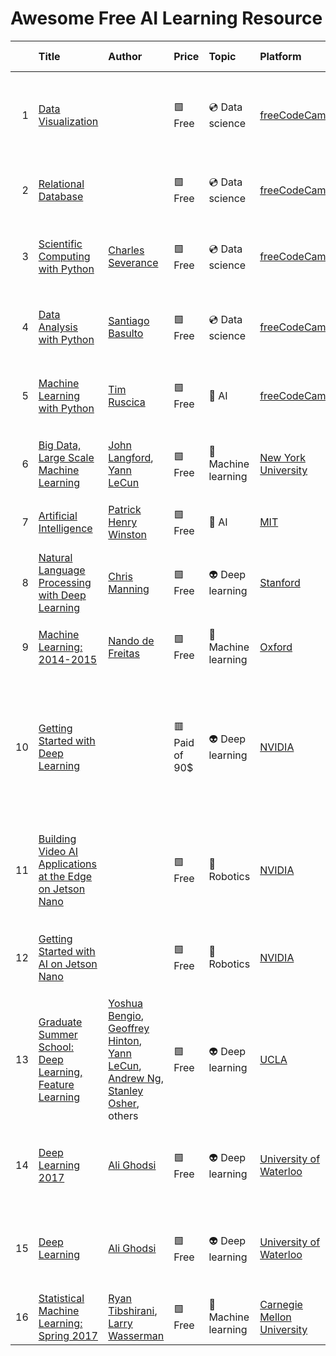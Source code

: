 # Awesome Free AI Learning Resource




|    | Title                                                                                                                                                                                       | Author                                                                                                                                                                                                                                                                                                                                                      | Price          | Topic               | Platform                                                      | Type          | Cert   | Language   | Level       | Label                                                                                             | Published at   |
|---:|:--------------------------------------------------------------------------------------------------------------------------------------------------------------------------------------------|:------------------------------------------------------------------------------------------------------------------------------------------------------------------------------------------------------------------------------------------------------------------------------------------------------------------------------------------------------------|:---------------|:--------------------|:--------------------------------------------------------------|:--------------|:-------|:-----------|:------------|:--------------------------------------------------------------------------------------------------|:---------------|
|  1 | <a href="https://www.freecodecamp.org/learn/data-visualization/">Data Visualization</a>                                                                                                     |                                                                                                                                                                                                                                                                                                                                                             | 🟩 Free        | 💿 Data science     | <a href="https://freecodecamp.org">freeCodeCamp</a>           | 🟩 Self-paced | ✅     | 🇺🇸 English | 🟩 Beginner | 💿 Data science 📈 Data visualization 🫙 Javascript 👨‍🏫 Projects                                  |                |
|  2 | <a href="https://www.freecodecamp.org/learn/relational-database/">Relational Database</a>                                                                                                   |                                                                                                                                                                                                                                                                                                                                                             | 🟩 Free        | 💿 Data science     | <a href="https://freecodecamp.org">freeCodeCamp</a>           | 🟩 Self-paced | ✅     | 🇺🇸 English | 🟩 Beginner | 💿 Data science 📊 SQL 👨‍🏫 Projects                                                              |                |
|  3 | <a href="https://www.freecodecamp.org/learn/scientific-computing-with-python/">Scientific Computing with Python</a>                                                                         | <a href="https://www.linkedin.com/in/charlesseverance/">Charles Severance</a>                                                                                                                                                                                                                                                                               | 🟩 Free        | 💿 Data science     | <a href="https://freecodecamp.org">freeCodeCamp</a>           | 🟩 Self-paced | ✅     | 🇺🇸 English | 🟩 Beginner | 💿 Data science 🐍 Python 👨‍🏫 Projects 🎥 Video                                                  |                |
|  4 | <a href="https://www.freecodecamp.org/learn/data-analysis-with-python/">Data Analysis with Python</a>                                                                                       | <a href="https://www.linkedin.com/in/santiagobasulto">Santiago Basulto</a>                                                                                                                                                                                                                                                                                  | 🟩 Free        | 💿 Data science     | <a href="https://freecodecamp.org">freeCodeCamp</a>           | 🟩 Self-paced | ✅     | 🇺🇸 English | 🟩 Beginner | 💿 Data science 🐍 Python 👨‍🏫 Projects 🎥 Video                                                  |                |
|  5 | <a href="https://www.freecodecamp.org/learn/machine-learning-with-python/">Machine Learning with Python</a>                                                                                 | <a href="https://www.linkedin.com/in/tim-ruscica/">Tim Ruscica</a>                                                                                                                                                                                                                                                                                          | 🟩 Free        | 🤖 AI               | <a href="https://freecodecamp.org">freeCodeCamp</a>           | 🟩 Self-paced | ✅     | 🇺🇸 English | 🟩 Beginner | 🧠 Machine learning 🐍 Python 👨‍🏫 Projects 🎥 Video                                              |                |
|  6 | <a href="https://cilvr.cs.nyu.edu/doku.php?id=courses:start">Big Data, Large Scale Machine Learning</a>                                                                                     | <a href="http://hunch.net/~jl/">John Langford</a>, <a href="https://en.wikipedia.org/wiki/Yann_LeCun">Yann LeCun</a>                                                                                                                                                                                                                                        | 🟩 Free        | 🧠 Machine learning | <a href="https://www.nyu.edu/">New York University</a>        | 🟩 Self-paced | ❌     | 🇺🇸 English | 🟥 Advanced | 🧠 Machine learning 🎥 Video 👨‍🏫 Projects ⚡️ Big data                                            |                |
|  7 | <a href="https://ocw.mit.edu/courses/6-034-artificial-intelligence-fall-2010/pages/syllabus/">Artificial Intelligence</a>                                                                   | <a href="https://en.wikipedia.org/wiki/Patrick_Winston">Patrick Henry Winston</a>                                                                                                                                                                                                                                                                           | 🟩 Free        | 🤖 AI               | <a href="https://www.mit.edu/">MIT</a>                        | 🟩 Self-paced | ❌     | 🇺🇸 English | 🟩 Beginner | 🤖 AI 🎥 Video 👨‍🏫 Projects                                                                      |                |
|  8 | <a href="http://web.stanford.edu/class/cs224n/">Natural Language Processing with Deep Learning</a>                                                                                          | <a href="https://en.wikipedia.org/wiki/Christopher_D._Manning">Chris Manning</a>                                                                                                                                                                                                                                                                            | 🟩 Free        | 👽 Deep learning    | <a href="https://www.stanford.edu/">Stanford</a>              | 🟩 Self-paced | ❌     | 🇺🇸 English | 🟥 Advanced | 👽 Deep learning 🎥 Video 👨‍🏫 Projects 🗣️ NLP                                                     |                |
|  9 | <a href="https://www.cs.ox.ac.uk/people/nando.defreitas/machinelearning/">Machine Learning: 2014-2015</a>                                                                                   | <a href="https://en.wikipedia.org/wiki/Nando_de_Freitas">Nando de Freitas</a>                                                                                                                                                                                                                                                                               | 🟩 Free        | 🧠 Machine learning | <a href="https://www.ox.ac.uk/">Oxford</a>                    | 🟩 Self-paced | ❌     | 🇺🇸 English | 🟩 Beginner | 🧠 Machine learning 🎥 Video 👨‍🏫 Projects                                                        |                |
| 10 | <a href="https://courses.nvidia.com/courses/course-v1:DLI+S-FX-01+V1/">Getting Started with Deep Learning</a>                                                                               |                                                                                                                                                                                                                                                                                                                                                             | 🟥 Paid of 90$ | 👽 Deep learning    | <a href="www.nvidia.com/">NVIDIA</a>                          | 🟩 Self-paced | ✅     | 🇺🇸 English | 🟥 Advanced | 🧠 Machine learning 👨‍🏫 Projects 💿 Data science 👓 Computer vision ⚡️ Big data 👽 Deep learning |                |
| 11 | <a href="https://courses.nvidia.com/courses/course-v1:DLI+S-IV-02+V2/">Building Video AI Applications at the Edge on Jetson Nano</a>                                                        |                                                                                                                                                                                                                                                                                                                                                             | 🟩 Free        | 🦿 Robotics         | <a href="www.nvidia.com/">NVIDIA</a>                          | 🟩 Self-paced | ✅     | 🇺🇸 English | 🟥 Advanced | 🧠 Machine learning 👨‍🏫 Projects 👓 Computer vision 👽 Deep learning                             |                |
| 12 | <a href="https://courses.nvidia.com/courses/course-v1:DLI+S-RX-02+V2/">Getting Started with AI on Jetson Nano</a>                                                                           |                                                                                                                                                                                                                                                                                                                                                             | 🟩 Free        | 🦿 Robotics         | <a href="www.nvidia.com/">NVIDIA</a>                          | 🟩 Self-paced | ✅     | 🇺🇸 English | 🟥 Advanced | 💻 Hardware 🦿 Robotics 👓 Computer vision                                                        |                |
| 13 | <a href="https://www.ipam.ucla.edu/programs/summer-schools/graduate-summer-school-deep-learning-feature-learning/?tab=overview">Graduate Summer School: Deep Learning, Feature Learning</a> | <a href="https://en.wikipedia.org/wiki/Yoshua_Bengio">Yoshua Bengio</a>, <a href="https://en.wikipedia.org/wiki/Geoffrey_Hinton">Geoffrey Hinton</a>, <a href="https://en.wikipedia.org/wiki/Yann_LeCun">Yann LeCun</a>, <a href="https://www.andrewng.org/">Andrew Ng</a>, <a href="https://en.wikipedia.org/wiki/Stanley_Osher">Stanley Osher</a>, others | 🟩 Free        | 👽 Deep learning    | <a href="https://www.ucla.edu/">UCLA</a>                      | 🟩 Self-paced | ❌     | 🇺🇸 English | 🟥 Advanced | 👽 Deep learning 🎥 Video 🧠 Machine learning                                                     | 2012-07-27     |
| 14 | <a href="https://uwaterloo.ca/data-analytics/teaching/deep-learning-2017">Deep Learning 2017</a>                                                                                            | <a href="https://www.linkedin.com/in/ali-ghodsi-525b0a61/">Ali Ghodsi</a>                                                                                                                                                                                                                                                                                   | 🟩 Free        | 👽 Deep learning    | <a href="https://uwaterloo.ca">University of Waterloo</a>     | 🟩 Self-paced | ❌     | 🇺🇸 English | 🟥 Advanced | 👽 Deep learning 🎥 Video 🧠 Machine learning 👨‍🏫 Projects                                       | 2017-09-07     |
| 15 | <a href="https://uwaterloo.ca/data-analytics/deep-learning">Deep Learning</a>                                                                                                               | <a href="https://www.linkedin.com/in/ali-ghodsi-525b0a61/">Ali Ghodsi</a>                                                                                                                                                                                                                                                                                   | 🟩 Free        | 👽 Deep learning    | <a href="https://uwaterloo.ca">University of Waterloo</a>     | 🟩 Self-paced | ❌     | 🇺🇸 English | 🟥 Advanced | 👽 Deep learning 🎥 Video 🧠 Machine learning 👨‍🏫 Projects                                       | 2015-09-01     |
| 16 | <a href="https://www.stat.cmu.edu/~ryantibs/statml/">Statistical Machine Learning: Spring 2017</a>                                                                                          | <a href="http://www.stat.cmu.edu/~ryantibs/">Ryan Tibshirani</a>, <a href="https://en.wikipedia.org/wiki/Larry_A._Wasserman">Larry Wasserman</a>                                                                                                                                                                                                            | 🟩 Free        | 🧠 Machine learning | <a href="https://www.cmu.edu/">Carnegie Mellon University</a> | 🟩 Self-paced | ❌     | 🇺🇸 English | 🟩 Beginner | 🧠 Machine learning 🎥 Video 👨‍🏫 Projects                                                        | 2017-01-17     |

